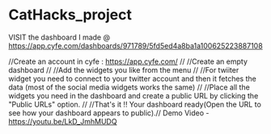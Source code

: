 # CatHacks_project

VISIT the dashboard I made @ https://app.cyfe.com/dashboards/971789/5fd5ed4a8ba1a100625223887108


 //Create an account in cyfe : https://app.cyfe.com/ //
 //Create an empty dashboard //
 //Add the widgets you like from the menu //
 //For twiiter widget you need to connect to your twitter account and then it fetches the data (most of the social media widgets works the same) //
 //Place all the widgets you need in the dashboard and create a public URL by clicking the "Public URLs" option. //
 //That's it !! Your dashboard ready(Open the URL to see how your dashboard appears to public).//
 Demo Video - https://youtu.be/LkD_JmhMUDQ
